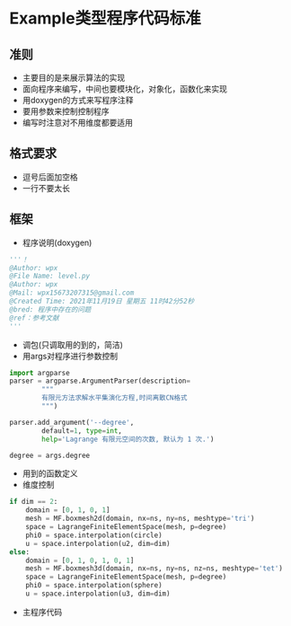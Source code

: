 # Example类型程序代码标准

## 准则
- 主要目的是来展示算法的实现
- 面向程序来编写，中间也要模块化，对象化，函数化来实现
- 用doxygen的方式来写程序注释
- 要用参数来控制控制程序
- 编写时注意对不用维度都要适用

## 格式要求
- 逗号后面加空格
- 一行不要太长

## 框架
- 程序说明(doxygen)
```python
'''！    	
@Author: wpx
@File Name: level.py
@Author: wpx
@Mail: wpx15673207315@gmail.com 
@Created Time: 2021年11月19日 星期五 11时42分52秒
@bred: 程序中存在的问题
@ref：参考文献
''' 
```
- 调包(只调取用的到的，简洁)
- 用args对程序进行参数控制
```python
import argparse
parser = argparse.ArgumentParser(description=
        """
        有限元方法求解水平集演化方程,时间离散CN格式
        """)

parser.add_argument('--degree',
        default=1, type=int,
        help='Lagrange 有限元空间的次数, 默认为 1 次.')

degree = args.degree
```
- 用到的函数定义
- 维度控制
```python
if dim == 2:
    domain = [0, 1, 0, 1]
    mesh = MF.boxmesh2d(domain, nx=ns, ny=ns, meshtype='tri')
    space = LagrangeFiniteElementSpace(mesh, p=degree)
    phi0 = space.interpolation(circle)
    u = space.interpolation(u2, dim=dim)
else:
    domain = [0, 1, 0, 1, 0, 1]
    mesh = MF.boxmesh3d(domain, nx=ns, ny=ns, nz=ns, meshtype='tet')
    space = LagrangeFiniteElementSpace(mesh, p=degree)
    phi0 = space.interpolation(sphere)
    u = space.interpolation(u3, dim=dim)
```
- 主程序代码

